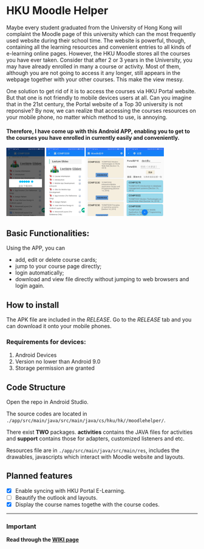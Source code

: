 # HKU Moodle Helper

Maybe every student graduated from the University of Hong Kong will complaint the Moodle page of this university
which can the most frequently used website during their school time. The website is powerful, though, containing 
all the learning resources and convenient entries to all kinds of e-learning online pages. However, the HKU Moodle
stores all the courses you have ever taken. Consider that after 2 or 3 years in the University, you may have already
enrolled in many a course or activity. Most of them, although you are not going to access it any longer, still appears
in the webpage together with your other courses. This make the view messy. 

One solution to get rid of it is to access the courses via HKU Portal website. But that one is not friendly to
mobile devices users at all. Can you imagine that in the 21st century, the Portal website of a Top 30 university
is not reponsive? By now, we can realize that accessing the courses resources on your mobile phone, no matter which
method to use, is annoying. 

#### Therefore, I have come up with this Android APP, enabling you to get to the courses you have enrolled in currently easily and conveniently. 

<img src=".idea/img/1.jpg" alt="Loading dialog" width="20%"></img>
<img src=".idea/img/2.jpg" alt="Moodle content" width="20%"></img>
<img src=".idea/img/4.jpg" alt="Cards for courses" width="20%"></img>
<img src=".idea/img/3.jpg" alt="Setting activities" width="20%"></img>

## Basic Functionalities: 

Using the APP, you can 
 * add, edit or delete course cards;
 * jump to your course page directly; 
 * login automatically; 
 * download and view file directly without jumping to web browsers and login again.
 
## How to install

The APK file are included in the *RELEASE*. Go to the *RELEASE* tab and you can download it onto your mobile
phones. 

### Requirements for devices: 
1. Android Devices
1. Version no lower than Android 9.0
1. Storage permission are granted
 
## Code Structure

Open the repo in Android Studio. 

The source codes are located in `./app/src/main/java/src/main/java/cs/hku/hk//moodlehelper/`. 

There exist **TWO** packages. **activities**  contains the JAVA files for activities and 
**support** contains those for adapters, customized listeners and etc. 

Resources file are in `./app/src/main/java/src/main/res`, includes the drawables, javascripts which
interact with Moodle website and layouts. 

## Planned features
- [x] Enable syncing with HKU Portal E-Learning. 
- [ ] Beautify the outlook and layouts. 
- [x] Display the course names togethe with the course codes. 

-----

### Important
**Read through the [WIKI page](https://https://github.com/EE-LiuYunhao/moodlehelper/wiki)**
